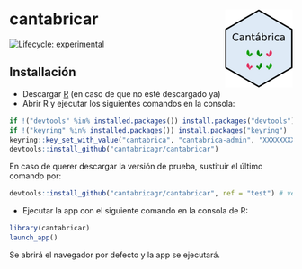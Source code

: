 
<!-- README.md is generated from README.Rmd. Please edit that file -->

# cantabricar <img src='man/figures/logo.png' align="right" height="139" />

<!-- badges: start -->

[![Lifecycle:
experimental](https://img.shields.io/badge/lifecycle-experimental-orange.svg)](https://lifecycle.r-lib.org/articles/stages.html#experimental)
<!-- badges: end -->

## Installación

-   Descargar [R](https://ftp.cixug.es/CRAN/) (en caso de que no esté
    descargado ya)
-   Abrir R y ejecutar los siguientes comandos en la consola:

``` r
if !("devtools" %in% installed.packages()) install.packages("devtools")
if !("keyring" %in% installed.packages()) install.packages("keyring")
keyring::key_set_with_value("cantabrica", "cantabrica-admin", "XXXXXXXX") # sustituir XXXXXX con la contraseña de Azure
devtools::install_github("cantabricagr/cantabricar")
```

En caso de querer descargar la versión de prueba, sustituir el último
comando por:

``` r
devtools::install_github("cantabricagr/cantabricar", ref = "test") # versión principal
```

-   Ejecutar la app con el siguiente comando en la consola de R:

``` r
library(cantabricar)
launch_app()
```

Se abrirá el navegador por defecto y la app se ejecutará.
